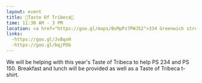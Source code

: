 ```yaml
---
layout: event
title: 🍱Taste Of Tribeca🍱
time: 11:30 AM - 3 PM
location: <a href="https://goo.gl/maps/BvMpPz7PWJ52">334 Greenwich street</a>, Manhattan
links: 
  -https://goo.gl/JvBqoH 
  -https://goo.gl/bqjPDb
---
```

We will be helping with this year's Taste of Tribeca to help PS 234 and PS 150. Breakfast and lunch will be provided as well as a Taste of Tribeca t-shirt.
